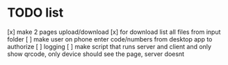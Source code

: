 # TODO list

[x] make 2 pages upload/download
[x] for download list all files from input folder
[ ] make user on phone enter code/numbers from desktop app to authorize
[ ] logging
[ ] make script that runs server and client and only show qrcode, only
device should see the page, server doesnt
